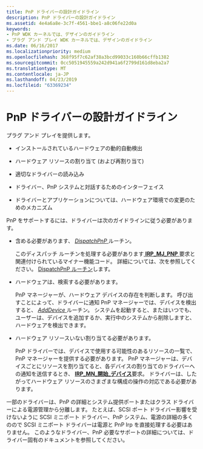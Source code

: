```yaml
---
title: PnP ドライバーの設計ガイドライン
description: PnP ドライバーの設計ガイドライン
ms.assetid: 4e4a6a8e-3c7f-4561-bbe1-a8c06fe22d0a
keywords:
- PnP WDK カーネルでは、デザインのガイドライン
- プラグ アンド プレイ WDK カーネルでは、デザインのガイドライン
ms.date: 06/16/2017
ms.localizationpriority: medium
ms.openlocfilehash: 368f95f7c62af38a3bcd99033c160b66cffb1382
ms.sourcegitcommit: 0cc5051945559a242d941a6f2799d161d8eba2a7
ms.translationtype: MT
ms.contentlocale: ja-JP
ms.lasthandoff: 04/23/2019
ms.locfileid: "63369234"
---
```

# <a name="pnp-driver-design-guidelines"></a>PnP ドライバーの設計ガイドライン





プラグ アンド プレイを提供します。

-   インストールされているハードウェアの動的自動検出

-   ハードウェア リソースの割り当て (および再割り当て)

-   適切なドライバーの読み込み

-   ドライバー、PnP システムと対話するためのインターフェイス

-   ドライバーとアプリケーションについては、ハードウェア環境での変更のためのメカニズム

PnP をサポートするには、ドライバーは次のガイドラインに従う必要があります。

-   含める必要があります、 [ *DispatchPnP* ](https://docs.microsoft.com/windows-hardware/drivers/kernel/dispatchpnp-routines#feedback)ルーチン。

    このディスパッチ ルーチンを処理する必要があります[ **IRP\_MJ\_PNP** ](https://msdn.microsoft.com/library/windows/hardware/ff550772)要求と関連付けられているマイナー機能コード。 詳細については、次を参照してください。 [DispatchPnP ルーチン](dispatchpnp-routines.md)します。

-   ハードウェアは、検索する必要があります。

    PnP マネージャーが、ハードウェア デバイスの存在を判断します。 呼び出すことによって、ドライバーに通知 PnP マネージャーでは、デバイスを検出すると、 [ *AddDevice* ](https://msdn.microsoft.com/library/windows/hardware/ff540521)ルーチン。 システムを起動すると、またはいつでも、ユーザーは、デバイスを追加するか、実行中のシステムから削除しますと、ハードウェアを検出できます。

-   ハードウェア リソースいない割り当てる必要があります。

    PnP ドライバーでは、デバイスで使用する可能性のあるリソースの一覧で、PnP マネージャーを提供する必要があります。 PnP マネージャーは、デバイスごとにリソースを割り当てると、各デバイスの割り当てのドライバーへの通知を送信するとき、 [ **IRP\_MN\_開始\_デバイス**](https://msdn.microsoft.com/library/windows/hardware/ff551749)要求。 ドライバーは、したがってハードウェア リソースのさまざまな構成の操作の対応である必要があります。

一部のドライバーは、PnP の詳細とシステム提供ポートまたはクラス ドライバーによる電源管理から分離します。 たとえば、SCSI ポート ドライバー影響を受けないように SCSI ミニポート ドライバー、PnP システム、電源の詳細の多くのので SCSI ミニポート ドライバーは電源と PnP Irp を直接処理する必要はありません。 このようなドライバー、PnP 必要なサポートの詳細については、ドライバー固有のドキュメントを参照してください。

 

 




